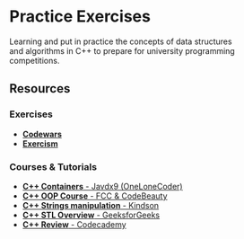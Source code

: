 # **Practice Exercises**

Learning and put in practice the concepts of data structures  
 and algorithms in C++ to prepare for university programming  
 competitions.

## **Resources**

### Exercises

* [**Codewars**](https://www.codewars.com/users/Gld3n30)
* [**Exercism**](https://exercism.org/tracks/cpp)

### Courses & Tutorials

* [**C++ Containers** - Javdx9 (OneLoneCoder)](https://www.youtube.com/watch?v=6OoSgY6NVVk)
* [**C++ OOP Course** - FCC & CodeBeauty](https://www.youtube.com/watch?v=wN0x9eZLix4)
* [**C++ Strings manipulation** - Kindson](https://www.kindsonthegenius.com/cplusplus/c-string-manipulation/)
* [**C++ STL Overview** - GeeksforGeeks](https://www.geeksforgeeks.org/the-c-standard-template-library-stl/)
* [**C++ Review** - Codecademy](https://www.codecademy.com/courses/learn-c-plus-plus)
